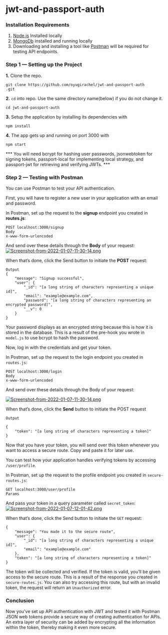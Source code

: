 # jwt-and-passport-auth

### Installation Requirements ###

1. [Node.js](https://nodejs.org/en/download/) Installed locally
2. [MongoDb](https://www.mongodb.com/)  installed and running locally
3. Downloading and installing a tool like [Postman](https://www.getpostman.com/) will be required for testing API endpoints.

### Step 1 — Setting up the Project ###
**1.** Clone the repo.
```
git clone https://github.com/oyugirachel/jwt-and-passport-auth
.git
```

**2.**  ```cd``` into repo. Use the same directory name(below) if you do not change it.
```
cd jwt-and-passport-auth
```

**3.**  Setup the application by installing its dependencies with
```
npm install
```

**4.**  The app gets up and running on port 3000 with 
```
npm start
```
*** You will need bcrypt for hashing user passwords, jsonwebtoken for signing tokens, passport-local for implementing local strategy, and passport-jwt for retrieving and verifying JWTs. ***


### Step 2 — Testing with Postman ###
You can use Postman to test your API authentication.

First, you will have to register a new user in your application with an email and password.

In Postman, set up the request to the <strong>signup</strong> endpoint you created in <strong>routes.js</strong>:

```
POST localhost:3000/signup
Body
x-www-form-urlencoded
```
And send over these details through the <strong>Body</strong> of your request:
[![Screenshot-from-2022-01-07-11-30-14.png](https://i.postimg.cc/TwwRzQqx/Screenshot-from-2022-01-07-11-30-14.png)](https://postimg.cc/yJM49mbp)

When that’s done, click the Send button to initiate the <strong>POST</strong> request:
```
Output
{
    "message": "Signup successful",
    "user": {
        "_id": "[a long string of characters representing a unique id]",
        "email": "example@example.com",
        "password": "[a long string of characters representing an encrypted password]",
        "__v": 0
    }
}
```

Your password displays as an encrypted string because this is how it is stored in the database. This is a result of the pre-hook you wrote in ```model.js``` to use bcrypt to hash the password.

Now, log in with the credentials and get your token.

In Postman, set up the request to the login endpoint you created in ```routes.js```:
```
POST localhost:3000/login
Body
x-www-form-urlencoded
```
And send over these details through the Body of your request:

[![Screenshot-from-2022-01-07-11-30-14.png](https://i.postimg.cc/TwwRzQqx/Screenshot-from-2022-01-07-11-30-14.png)](https://postimg.cc/yJM49mbp)

When that’s done, click the <strong>Send</strong> button to initiate the POST request

```
Output

{
    "token": "[a long string of characters representing a token]"
}
```

Now that you have your token, you will send over this token whenever you want to access a secure route. Copy and paste it for later use.

You can test how your application handles verifying tokens by accessing ```/user/profile```.

In Postman, set up the request to the profile endpoint you created in ```secure-routes.js```:

```
GET localhost:3000/user/profile
Params
```
And pass your token in a query parameter called ```secret_token```:
[![Screenshot-from-2022-01-07-12-01-42.png](https://i.postimg.cc/gcNrjXBr/Screenshot-from-2022-01-07-12-01-42.png)](https://postimg.cc/c6td5HWN)

When that’s done, click the Send button to initiate the ```GET``` request:
```
{
    "message": "You made it to the secure route",
    "user": {
        "_id": "[a long string of characters representing a unique id]",
        "email": "example@example.com"
    },
    "token": "[a long string of characters representing a token]"
}
```
The token will be collected and verified. If the token is valid, you’ll be given access to the secure route. This is a result of the response you created in ```secure-routes.js```.
You can also try accessing this route, but with an invalid token, the request will return an ```Unauthorized``` error.

### Conclusion ###
 Now you've set up API authentication with JWT and tested it with Postman
 JSON web tokens provide a secure way of creating authentication for APIs. An extra layer of security can be added by encrypting all the information within the token, thereby making it even more secure.

